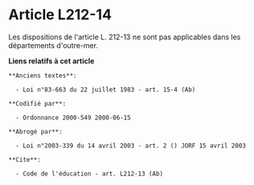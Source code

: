 # Article L212-14

Les dispositions de l'article L. 212-13 ne sont pas applicables dans les départements d'outre-mer.

**Liens relatifs à cet article**

	**Anciens textes**:

	  - Loi n°83-663 du 22 juillet 1983 - art. 15-4 (Ab)

	**Codifié par**:

	  - Ordonnance 2000-549 2000-06-15

	**Abrogé par**:

	  - Loi n°2003-339 du 14 avril 2003 - art. 2 () JORF 15 avril 2003

	**Cite**:

	  - Code de l'éducation - art. L212-13 (Ab)
